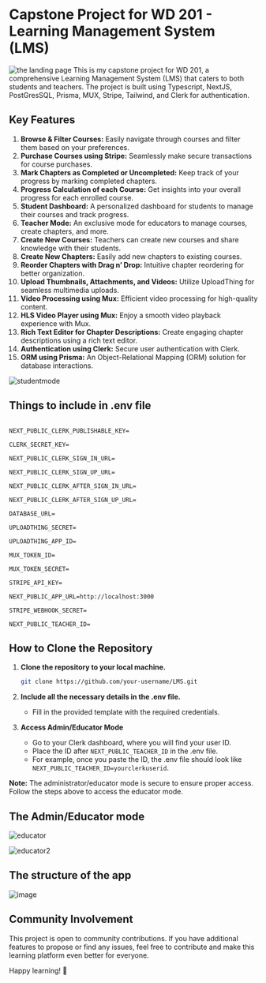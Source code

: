 # Capstone Project for WD 201 - Learning Management System (LMS)
![the landing page](https://github.com/anonymousknight07/LMS/assets/95563805/2a83444f-4002-4d94-9891-c8edcc7db024)
This is my capstone project for WD 201, a comprehensive Learning Management System (LMS) that caters to both students and teachers. The project is built using Typescript, NextJS, PostGresSQL, Prisma, MUX, Stripe, Tailwind, and Clerk for authentication.

## Key Features

1. **Browse & Filter Courses:** Easily navigate through courses and filter them based on your preferences.
2. **Purchase Courses using Stripe:** Seamlessly make secure transactions for course purchases.
3. **Mark Chapters as Completed or Uncompleted:** Keep track of your progress by marking completed chapters.
4. **Progress Calculation of each Course:** Get insights into your overall progress for each enrolled course.
5. **Student Dashboard:** A personalized dashboard for students to manage their courses and track progress.
6. **Teacher Mode:** An exclusive mode for educators to manage courses, create chapters, and more.
7. **Create New Courses:** Teachers can create new courses and share knowledge with their students.
8. **Create New Chapters:** Easily add new chapters to existing courses.
9. **Reorder Chapters with Drag n’ Drop:** Intuitive chapter reordering for better organization.
10. **Upload Thumbnails, Attachments, and Videos:** Utilize UploadThing for seamless multimedia uploads.
11. **Video Processing using Mux:** Efficient video processing for high-quality content.
12. **HLS Video Player using Mux:** Enjoy a smooth video playback experience with Mux.
13. **Rich Text Editor for Chapter Descriptions:** Create engaging chapter descriptions using a rich text editor.
14. **Authentication using Clerk:** Secure user authentication with Clerk.
15. **ORM using Prisma:** An Object-Relational Mapping (ORM) solution for database interactions.

![studentmode](https://github.com/anonymousknight07/LMS/assets/95563805/c0b4a136-dfed-4e50-b618-18bd8c2e1871)

## Things to include in .env file

```env

NEXT_PUBLIC_CLERK_PUBLISHABLE_KEY= 

CLERK_SECRET_KEY= 

NEXT_PUBLIC_CLERK_SIGN_IN_URL= 

NEXT_PUBLIC_CLERK_SIGN_UP_URL=

NEXT_PUBLIC_CLERK_AFTER_SIGN_IN_URL= 

NEXT_PUBLIC_CLERK_AFTER_SIGN_UP_URL=  

DATABASE_URL=  

UPLOADTHING_SECRET=

UPLOADTHING_APP_ID= 

MUX_TOKEN_ID= 

MUX_TOKEN_SECRET=  

STRIPE_API_KEY= 

NEXT_PUBLIC_APP_URL=http://localhost:3000 

STRIPE_WEBHOOK_SECRET=  

NEXT_PUBLIC_TEACHER_ID=

```

## How to Clone the Repository

1. **Clone the repository to your local machine.**

    ```bash
    git clone https://github.com/your-username/LMS.git
    
    ```
    
2. **Include all the necessary details in the .env file.**
    
    - Fill in the provided template with the required credentials.
    
3. **Access Admin/Educator Mode**
    
    - Go to your Clerk dashboard, where you will find your user ID.
    - Place the ID after `NEXT_PUBLIC_TEACHER_ID` in the .env file.
    - For example, once you paste the ID, the .env file should look like `NEXT_PUBLIC_TEACHER_ID=yourclerkuserid`.

**Note:** The administrator/educator mode is secure to ensure proper access. Follow the steps above to access the educator mode.

## The Admin/Educator mode 
![educator](https://github.com/anonymousknight07/LMS/assets/95563805/e1f3d5d8-2d9f-405e-af97-5d76bb097669)

![educator2](https://github.com/anonymousknight07/LMS/assets/95563805/c94447e3-f26c-4ff0-a720-b64b65e84be6)



## The structure of the app
 ![image](https://github.com/anonymousknight07/LMS/assets/95563805/87e17962-8c2a-4e15-a57a-9b61571355d3)

## Community Involvement

This project is open to community contributions. If you have additional features to propose or find any issues, feel free to contribute and make this learning platform even better for everyone.

Happy learning! 🚀

